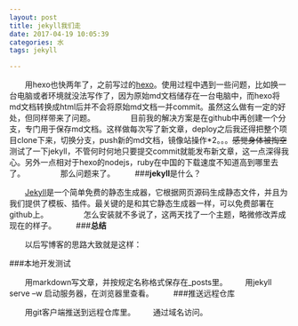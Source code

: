 ```yaml
---
layout: post
title: jekyll我们走
date: 2017-04-19 10:05:39
categories: 水
tags: jekyll

---
```


　　用hexo也快两年了，之前写过的[hexo](http://ixjx.github.io/blog/2015-06-22/hexo/)。使用过程中遇到一些问题，比如换一台电脑或者环境就没法写作了，因为原始md文档储存在一台电脑中，而hexo将md文档转换成html后并不会将原始md文档一并commit。虽然这么做有一定的好处，但同样带来了问题。
　　
　　目前我的解决方案是在github中再创建一个分支，专门用于保存md文档。这样做每次写了新文章，deploy之后我还得把整个项目clone下来，切换分支，push新的md文档，镜像站操作*2。。。~~感觉身体被掏空~~
　　
　　测试了一下jekyll，不管何时何地只要提交commit就能发布新文章，这一点深得我心。另外一点相对于hexo的nodejs，ruby在中国的下载速度不知道高到哪里去了。
　　
　　那么问题来了。
　　
###**jekyll**是什么？

　　[Jekyll](http://jekyllrb.com/)是一个简单免费的静态生成器，它根据网页源码生成静态文件，并且为我们提供了模板、插件。最关键的是和其它静态生成器一样，可以免费部署在github上。
　　
　　怎么安装就不多说了，这两天找了一个主题，略微修改弄成现在的样子。
　　
###**总结**

　　以后写博客的思路大致就是这样：

###本地开发测试

　　用markdown写文章，并按规定名称格式保存在_posts里。
　　用jekyll serve –w 启动服务器，在浏览器里查看。
　　
###推送远程仓库

　　用git客户端推送到远程仓库里。
　　通过域名访问。